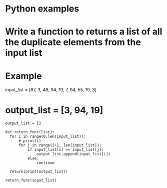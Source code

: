 # Python examples

# Write a function to returns a list of all the duplicate elements from the input list
# Example 
input_list = [67, 3, 48, 94, 19, 7, 94, 55, 19, 3]
# output_list =  [3, 94, 19]

  ``` 
output_list = []

def return_func(list):
    for i in range(0,len(input_list)):
        # print(i)
        for j in range(i+1, len(input_list)):
            if input_list[i] == input_list[j]:
                output_list.append(input_list[i])
            else:
                continue

    return(print(output_list))

return_func(input_list)
  ``` 
